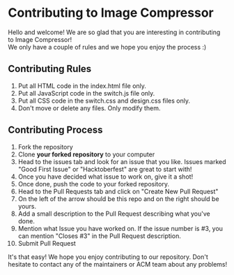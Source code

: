 # Contributing to Image Compressor
Hello and welcome! We are so glad that you are interesting in contributing to Image Compressor!  
We only have a couple of rules and we hope you enjoy the process :)  

## Contributing Rules
1. Put all HTML code in the index.html file only.
2. Put all JavaScript code in the switch.js file only.
3. Put all CSS code in the switch.css and design.css files only.
4. Don't move or delete any files. Only modify them.

## Contributing Process
1. Fork the repository
2. Clone **your forked repository** to your computer
3. Head to the issues tab and look for an issue that you like. Issues marked "Good First Issue" or "Hacktoberfest" are great to start with!
4. Once you have decided what issue to work on, give it a shot!
5. Once done, push the code to your forked repository.
6. Head to the Pull Requests tab and click on "Create New Pull Request"
7. On the left of the arrow should be this repo and on the right should be yours.
8. Add a small description to the Pull Request describing what you've done.
9. Mention what Issue you have worked on. If the issue number is #3, you can mention "Closes #3" in the Pull Request description.
10. Submit Pull Request

It's that easy! We hope you enjoy contributing to our repository. Don't hesitate to contact any of the maintainers or ACM team about any problems!
